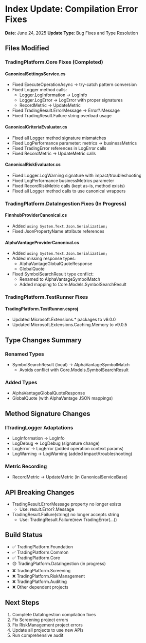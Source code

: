 # Index Update: Compilation Error Fixes
**Date**: June 24, 2025
**Update Type**: Bug Fixes and Type Resolution

## Files Modified

### TradingPlatform.Core Fixes (Completed)

#### CanonicalSettingsService.cs
- Fixed ExecuteOperationAsync → try-catch pattern conversion
- Fixed Logger method calls:
  - Logger.LogInformation → LogInfo
  - Logger.LogError → LogError with proper signatures
  - RecordMetric → UpdateMetric
- Fixed TradingResult.ErrorMessage → Error?.Message
- Fixed TradingResult.Failure string overload usage

#### CanonicalCriteriaEvaluator.cs
- Fixed all Logger method signature mismatches
- Fixed LogPerformance parameter: metrics → businessMetrics
- Fixed TradingError references in LogError calls
- Fixed RecordMetric → UpdateMetric calls

#### CanonicalRiskEvaluator.cs
- Fixed Logger.LogWarning signature with impact/troubleshooting
- Fixed LogPerformance businessMetrics parameter
- Fixed RecordRiskMetric calls (kept as-is, method exists)
- Fixed all Logger method calls to use canonical wrappers

### TradingPlatform.DataIngestion Fixes (In Progress)

#### FinnhubProviderCanonical.cs
- Added `using System.Text.Json.Serialization;`
- Fixed JsonPropertyName attribute references

#### AlphaVantageProviderCanonical.cs
- Added `using System.Text.Json.Serialization;`
- Added missing response types:
  - AlphaVantageGlobalQuoteResponse
  - GlobalQuote
- Fixed SymbolSearchResult type conflict:
  - Renamed to AlphaVantageSymbolMatch
  - Added mapping to Core.Models.SymbolSearchResult

### TradingPlatform.TestRunner Fixes

#### TradingPlatform.TestRunner.csproj
- Updated Microsoft.Extensions.* packages to v9.0.0
- Updated Microsoft.Extensions.Caching.Memory to v9.0.5

## Type Changes Summary

### Renamed Types
- SymbolSearchResult (local) → AlphaVantageSymbolMatch
  - Avoids conflict with Core.Models.SymbolSearchResult

### Added Types
- AlphaVantageGlobalQuoteResponse
- GlobalQuote (with AlphaVantage JSON mappings)

## Method Signature Changes

### ITradingLogger Adaptations
- LogInformation → LogInfo
- LogDebug → LogDebug (signature change)
- LogError → LogError (added operation context params)
- LogWarning → LogWarning (added impact/troubleshooting)

### Metric Recording
- RecordMetric → UpdateMetric (in CanonicalServiceBase)

## API Breaking Changes
- TradingResult.ErrorMessage property no longer exists
  - Use: result.Error?.Message
- TradingResult.Failure(string) no longer accepts string
  - Use: TradingResult.Failure(new TradingError(...))

## Build Status
- ✅ TradingPlatform.Foundation
- ✅ TradingPlatform.Common
- ✅ TradingPlatform.Core
- 🟡 TradingPlatform.DataIngestion (in progress)
- ❌ TradingPlatform.Screening
- ❌ TradingPlatform.RiskManagement
- ❌ TradingPlatform.Auditing
- ❌ Other dependent projects

## Next Steps
1. Complete DataIngestion compilation fixes
2. Fix Screening project errors
3. Fix RiskManagement project errors
4. Update all projects to use new APIs
5. Run comprehensive audit